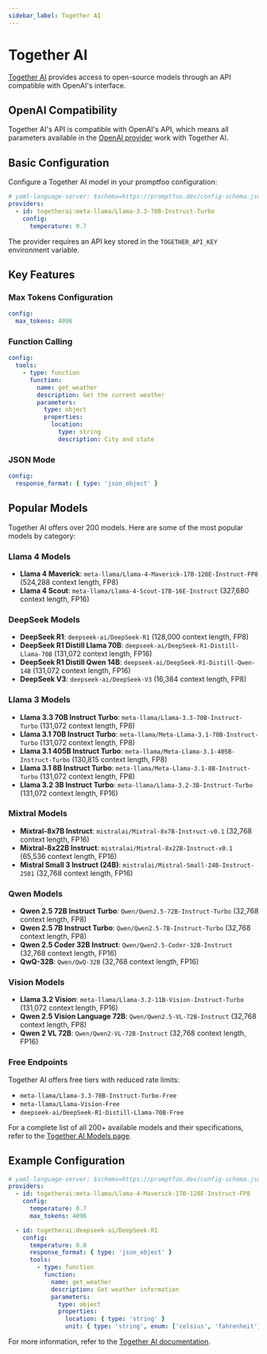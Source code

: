 ```yaml
---
sidebar_label: Together AI
---
```


# Together AI

[Together AI](https://www.together.ai/) provides access to open-source models through an API compatible with OpenAI's interface.

## OpenAI Compatibility

Together AI's API is compatible with OpenAI's API, which means all parameters available in the [OpenAI provider](/docs/providers/openai/) work with Together AI.

## Basic Configuration

Configure a Together AI model in your promptfoo configuration:

```yaml title="promptfooconfig.yaml"
# yaml-language-server: $schema=https://promptfoo.dev/config-schema.json
providers:
  - id: togetherai:meta-llama/Llama-3.3-70B-Instruct-Turbo
    config:
      temperature: 0.7
```

The provider requires an API key stored in the `TOGETHER_API_KEY` environment variable.

## Key Features

### Max Tokens Configuration

```yaml
config:
  max_tokens: 4096
```

### Function Calling

```yaml
config:
  tools:
    - type: function
      function:
        name: get_weather
        description: Get the current weather
        parameters:
          type: object
          properties:
            location:
              type: string
              description: City and state
```

### JSON Mode

```yaml
config:
  response_format: { type: 'json_object' }
```

## Popular Models

Together AI offers over 200 models. Here are some of the most popular models by category:

### Llama 4 Models

- **Llama 4 Maverick**: `meta-llama/Llama-4-Maverick-17B-128E-Instruct-FP8` (524,288 context length, FP8)
- **Llama 4 Scout**: `meta-llama/Llama-4-Scout-17B-16E-Instruct` (327,680 context length, FP16)

### DeepSeek Models

- **DeepSeek R1**: `deepseek-ai/DeepSeek-R1` (128,000 context length, FP8)
- **DeepSeek R1 Distill Llama 70B**: `deepseek-ai/DeepSeek-R1-Distill-Llama-70B` (131,072 context length, FP16)
- **DeepSeek R1 Distill Qwen 14B**: `deepseek-ai/DeepSeek-R1-Distill-Qwen-14B` (131,072 context length, FP16)
- **DeepSeek V3**: `deepseek-ai/DeepSeek-V3` (16,384 context length, FP8)

### Llama 3 Models

- **Llama 3.3 70B Instruct Turbo**: `meta-llama/Llama-3.3-70B-Instruct-Turbo` (131,072 context length, FP8)
- **Llama 3.1 70B Instruct Turbo**: `meta-llama/Meta-Llama-3.1-70B-Instruct-Turbo` (131,072 context length, FP8)
- **Llama 3.1 405B Instruct Turbo**: `meta-llama/Meta-Llama-3.1-405B-Instruct-Turbo` (130,815 context length, FP8)
- **Llama 3.1 8B Instruct Turbo**: `meta-llama/Meta-Llama-3.1-8B-Instruct-Turbo` (131,072 context length, FP8)
- **Llama 3.2 3B Instruct Turbo**: `meta-llama/Llama-3.2-3B-Instruct-Turbo` (131,072 context length, FP16)

### Mixtral Models

- **Mixtral-8x7B Instruct**: `mistralai/Mixtral-8x7B-Instruct-v0.1` (32,768 context length, FP16)
- **Mixtral-8x22B Instruct**: `mistralai/Mixtral-8x22B-Instruct-v0.1` (65,536 context length, FP16)
- **Mistral Small 3 Instruct (24B)**: `mistralai/Mistral-Small-24B-Instruct-2501` (32,768 context length, FP16)

### Qwen Models

- **Qwen 2.5 72B Instruct Turbo**: `Qwen/Qwen2.5-72B-Instruct-Turbo` (32,768 context length, FP8)
- **Qwen 2.5 7B Instruct Turbo**: `Qwen/Qwen2.5-7B-Instruct-Turbo` (32,768 context length, FP8)
- **Qwen 2.5 Coder 32B Instruct**: `Qwen/Qwen2.5-Coder-32B-Instruct` (32,768 context length, FP16)
- **QwQ-32B**: `Qwen/QwQ-32B` (32,768 context length, FP16)

### Vision Models

- **Llama 3.2 Vision**: `meta-llama/Llama-3.2-11B-Vision-Instruct-Turbo` (131,072 context length, FP16)
- **Qwen 2.5 Vision Language 72B**: `Qwen/Qwen2.5-VL-72B-Instruct` (32,768 context length, FP8)
- **Qwen 2 VL 72B**: `Qwen/Qwen2-VL-72B-Instruct` (32,768 context length, FP16)

### Free Endpoints

Together AI offers free tiers with reduced rate limits:

- `meta-llama/Llama-3.3-70B-Instruct-Turbo-Free`
- `meta-llama/Llama-Vision-Free`
- `deepseek-ai/DeepSeek-R1-Distill-Llama-70B-Free`

For a complete list of all 200+ available models and their specifications, refer to the [Together AI Models page](https://docs.together.ai/docs/inference-models).

## Example Configuration

```yaml title="promptfooconfig.yaml"
# yaml-language-server: $schema=https://promptfoo.dev/config-schema.jsons
providers:
  - id: togetherai:meta-llama/Llama-4-Maverick-17B-128E-Instruct-FP8
    config:
      temperature: 0.7
      max_tokens: 4096

  - id: togetherai:deepseek-ai/DeepSeek-R1
    config:
      temperature: 0.0
      response_format: { type: 'json_object' }
      tools:
        - type: function
          function:
            name: get_weather
            description: Get weather information
            parameters:
              type: object
              properties:
                location: { type: 'string' }
                unit: { type: 'string', enum: ['celsius', 'fahrenheit'] }
```

For more information, refer to the [Together AI documentation](https://docs.together.ai/docs/chat-models).
